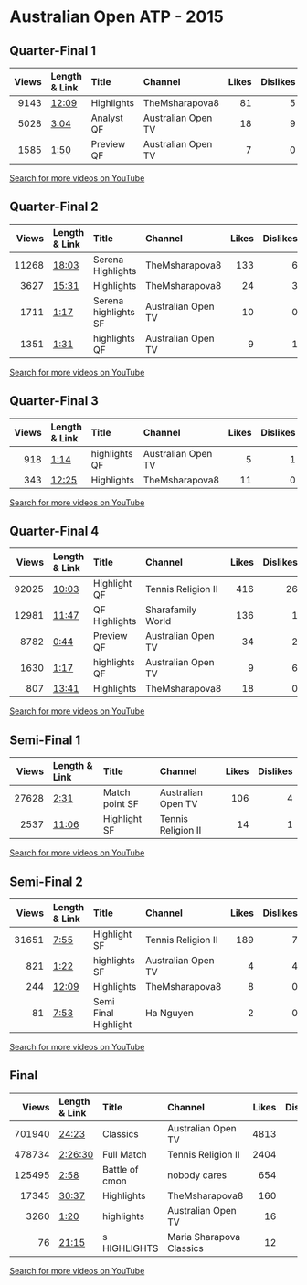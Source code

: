 
# Australian Open ATP - 2015
    
## Quarter-Final 1
|   Views | Length & Link                                        | Title       | Channel            |   Likes |   Dislikes |
|--------:|:-----------------------------------------------------|:------------|:-------------------|--------:|-----------:|
|    9143 | [12:09](https://www.youtube.com/watch?v=hBo04AHTkFk) | Highlights  | TheMsharapova8     |      81 |          5 |
|    5028 | [3:04](https://www.youtube.com/watch?v=oTlRzb0pv9U)  | Analyst  QF | Australian Open TV |      18 |          9 |
|    1585 | [1:50](https://www.youtube.com/watch?v=TRquELsAFBE)  | Preview  QF | Australian Open TV |       7 |          0 |

[Search for more videos on YouTube](https://www.youtube.com/results?search_query=%22australian+open%22+%22Williams%22+%22Cibulkova%22+%222015%22+%22highlights%22)     

## Quarter-Final 2
|   Views | Length & Link                                        | Title                  | Channel            |   Likes |   Dislikes |
|--------:|:-----------------------------------------------------|:-----------------------|:-------------------|--------:|-----------:|
|   11268 | [18:03](https://www.youtube.com/watch?v=YGuhlIVzEdo) | Serena     Highlights  | TheMsharapova8     |     133 |          6 |
|    3627 | [15:31](https://www.youtube.com/watch?v=i6oCANFBJ10) | Highlights             | TheMsharapova8     |      24 |          3 |
|    1711 | [1:17](https://www.youtube.com/watch?v=ck19QME2fcE)  | Serena   highlights SF | Australian Open TV |      10 |          0 |
|    1351 | [1:31](https://www.youtube.com/watch?v=leYApjWBqbs)  | highlights QF          | Australian Open TV |       9 |          1 |

[Search for more videos on YouTube](https://www.youtube.com/results?search_query=%22australian+open%22+%22Keys%22+%22Williams%22+%222015%22+%22highlights%22)     

## Quarter-Final 3
|   Views | Length & Link                                        | Title         | Channel            |   Likes |   Dislikes |
|--------:|:-----------------------------------------------------|:--------------|:-------------------|--------:|-----------:|
|     918 | [1:14](https://www.youtube.com/watch?v=-mNHZdCRJuM)  | highlights QF | Australian Open TV |       5 |          1 |
|     343 | [12:25](https://www.youtube.com/watch?v=Ccapht7wOfs) | Highlights    | TheMsharapova8     |      11 |          0 |

[Search for more videos on YouTube](https://www.youtube.com/results?search_query=%22australian+open%22+%22Makarova%22+%22Halep%22+%222015%22+%22highlights%22)     

## Quarter-Final 4
|   Views | Length & Link                                        | Title          | Channel            |   Likes |   Dislikes |
|--------:|:-----------------------------------------------------|:---------------|:-------------------|--------:|-----------:|
|   92025 | [10:03](https://www.youtube.com/watch?v=__k7XVYtM6g) | Highlight   QF | Tennis Religion II |     416 |         26 |
|   12981 | [11:47](https://www.youtube.com/watch?v=fMpW7kpXZ8A) | QF Highlights  | Sharafamily World  |     136 |          1 |
|    8782 | [0:44](https://www.youtube.com/watch?v=QXiH-0hinCU)  | Preview  QF    | Australian Open TV |      34 |          2 |
|    1630 | [1:17](https://www.youtube.com/watch?v=IcPzOJ2j7aQ)  | highlights QF  | Australian Open TV |       9 |          6 |
|     807 | [13:41](https://www.youtube.com/watch?v=I8lnPOyGWdg) | Highlights     | TheMsharapova8     |      18 |          0 |

[Search for more videos on YouTube](https://www.youtube.com/results?search_query=%22australian+open%22+%22Sharapova%22+%22Bouchard%22+%222015%22+%22highlights%22)     

## Semi-Final 1
|   Views | Length & Link                                        | Title             | Channel            |   Likes |   Dislikes |
|--------:|:-----------------------------------------------------|:------------------|:-------------------|--------:|-----------:|
|   27628 | [2:31](https://www.youtube.com/watch?v=eThcRCvBhy4)  | Match point    SF | Australian Open TV |     106 |          4 |
|    2537 | [11:06](https://www.youtube.com/watch?v=8yIfKm-oikY) | Highlight   SF    | Tennis Religion II |      14 |          1 |

[Search for more videos on YouTube](https://www.youtube.com/results?search_query=%22australian+open%22+%22Williams%22+%22Keys%22+%222015%22+%22highlights%22)     

## Semi-Final 2
|   Views | Length & Link                                        | Title                | Channel            |   Likes |   Dislikes |
|--------:|:-----------------------------------------------------|:---------------------|:-------------------|--------:|-----------:|
|   31651 | [7:55](https://www.youtube.com/watch?v=Da4DuMlyGm8)  | Highlight   SF       | Tennis Religion II |     189 |          7 |
|     821 | [1:22](https://www.youtube.com/watch?v=lc3Vd5Xhh-Y)  | highlights SF        | Australian Open TV |       4 |          4 |
|     244 | [12:09](https://www.youtube.com/watch?v=-Axx24okf1E) | Highlights           | TheMsharapova8     |       8 |          0 |
|      81 | [7:53](https://www.youtube.com/watch?v=zLT1tulewVc)  | Semi Final Highlight | Ha Nguyen          |       2 |          0 |

[Search for more videos on YouTube](https://www.youtube.com/results?search_query=%22australian+open%22+%22Sharapova%22+%22Makarova%22+%222015%22+%22highlights%22)     

## Final
|   Views | Length & Link                                          | Title          | Channel                  |   Likes |   Dislikes |
|--------:|:-------------------------------------------------------|:---------------|:-------------------------|--------:|-----------:|
|  701940 | [24:23](https://www.youtube.com/watch?v=QKBk5ii3ZBM)   | Classics       | Australian Open TV       |    4813 |        280 |
|  478734 | [2:26:30](https://www.youtube.com/watch?v=Flgzc59ysBE) | Full Match     | Tennis Religion II       |    2404 |        186 |
|  125495 | [2:58](https://www.youtube.com/watch?v=f2OEy2SELbc)    | Battle of cmon | nobody cares             |     654 |         22 |
|   17345 | [30:37](https://www.youtube.com/watch?v=3Kva89ZbGNA)   | Highlights     | TheMsharapova8           |     160 |         11 |
|    3260 | [1:20](https://www.youtube.com/watch?v=iDola08LumY)    | highlights     | Australian Open TV       |      16 |          6 |
|      76 | [21:15](https://www.youtube.com/watch?v=rUDaGBMeVZg)   | s  HIGHLIGHTS  | Maria Sharapova Classics |      12 |          0 |

[Search for more videos on YouTube](https://www.youtube.com/results?search_query=%22australian+open%22+%22Williams%22+%22Sharapova%22+%222015%22+%22highlights%22)     

